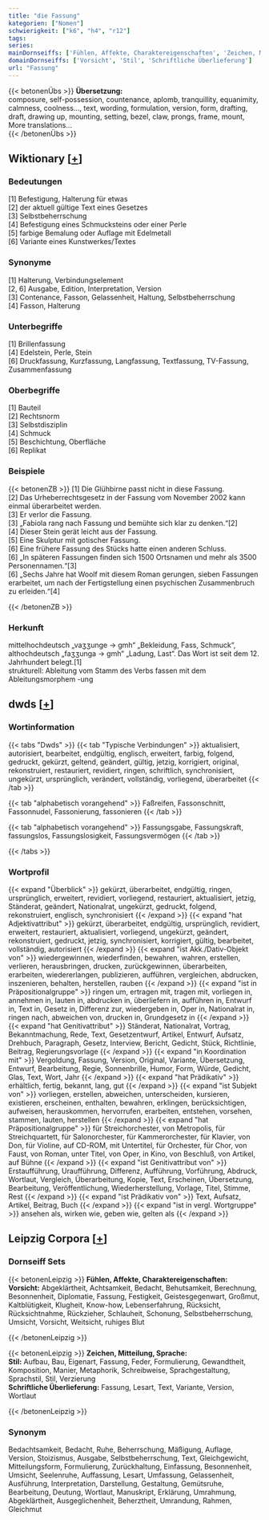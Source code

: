 ```yaml
---
title: "die Fassung"
kategorien: ["Nomen"]
schwierigkeit: ["k6", "h4", "r12"]
tags:
series:
mainDornseiffs: ['Fühlen, Affekte, Charaktereigenschaften', 'Zeichen, Mitteilung, Sprache']
domainDornseiffs: ['Vorsicht', 'Stil', 'Schriftliche Überlieferung']
url: "Fassung"
---
```


{{< betonenÜbs >}}
**Übersetzung:**  
composure, self-possession, countenance, aplomb, tranquillity, equanimity, calmness, coolness..., text, wording, formulation, version, form, drafting, draft, drawing up, mounting, setting, bezel, claw, prongs, frame, mount, More translations...  
{{< /betonenÜbs >}}

## Wiktionary [[+](https://de.wiktionary.org/wiki/Fassung)]

### Bedeutungen
[1] Befestigung, Halterung für etwas  
[2] der aktuell gültige Text eines Gesetzes  
[3] Selbstbeherrschung  
[4] Befestigung eines Schmucksteins oder einer Perle  
[5] farbige Bemalung oder Auflage mit Edelmetall  
[6] Variante eines Kunstwerkes/Textes  

### Synonyme
[1] Halterung, Verbindungselement  
[2, 6] Ausgabe, Edition, Interpretation, Version  
[3] Contenance, Fasson, Gelassenheit, Haltung, Selbstbeherrschung  
[4] Fasson, Halterung  

### Unterbegriffe
[1] Brillenfassung  
[4] Edelstein, Perle, Stein  
[6] Druckfassung, Kurzfassung, Langfassung, Textfassung, TV-Fassung, Zusammenfassung  

### Oberbegriffe
[1] Bauteil  
[2] Rechtsnorm  
[3] Selbstdisziplin  
[4] Schmuck  
[5] Beschichtung, Oberfläche  
[6] Replikat  

### Beispiele
{{< betonenZB >}}
[1] Die Glühbirne passt nicht in diese Fassung.  
[2] Das Urheberrechtsgesetz in der Fassung vom November 2002 kann einmal überarbeitet werden.  
[3] Er verlor die Fassung.  
[3] „Fabiola rang nach Fassung und bemühte sich klar zu denken.“[2]  
[4] Dieser Stein gerät leicht aus der Fassung.  
[5] Eine Skulptur mit gotischer Fassung.  
[6] Eine frühere Fassung des Stücks hatte einen anderen Schluss.  
[6] „In späteren Fassungen finden sich 1500 Ortsnamen und mehr als 3500 Personennamen.“[3]  
[6] „Sechs Jahre hat Woolf mit diesem Roman gerungen, sieben Fassungen erarbeitet, um nach der Fertigstellung einen psychischen Zusammenbruch zu erleiden.“[4]  

{{< /betonenZB >}}
### Herkunft
mittelhochdeutsch „vaʒʒunge → gmh“ „Bekleidung, Fass, Schmuck“, althochdeutsch „faʒʒunga → gmh“ „Ladung, Last“. Das Wort ist seit dem 12. Jahrhundert belegt.[1]  
strukturell: Ableitung vom Stamm des Verbs fassen mit dem Ableitungsmorphem -ung  



## dwds [[+](https://www.dwds.de/wb/Fassung)]

### Wortinformation
{{< tabs "Dwds" >}}
{{< tab "Typische Verbindungen" >}}
aktualisiert, autorisiert, bearbeitet, endgültig, englisch, erweitert, farbig, folgend, gedruckt, gekürzt, geltend, geändert, gültig, jetzig, korrigiert, original, rekonstruiert, restauriert, revidiert, ringen, schriftlich, synchronisiert, ungekürzt, ursprünglich, verändert, vollständig, vorliegend, überarbeitet
{{< /tab >}}

{{< tab "alphabetisch vorangehend" >}}
Faßreifen, Fassonschnitt, Fassonnudel, Fassonierung, fassonieren
{{< /tab >}}

{{< tab "alphabetisch vorangehend" >}}
Fassungsgabe, Fassungskraft, fassungslos, Fassungslosigkeit, Fassungsvermögen
{{< /tab >}}

{{< /tabs >}}

### Wortprofil
{{< expand "Überblick" >}} gekürzt, überarbeitet, endgültig, ringen, ursprünglich, erweitert, revidiert, vorliegend, restauriert, aktualisiert, jetzig, Ständerat, geändert, Nationalrat, ungekürzt, gedruckt, folgend, rekonstruiert, englisch, synchronisiert {{< /expand >}}
{{< expand "hat Adjektivattribut" >}} gekürzt, überarbeitet, endgültig, ursprünglich, revidiert, erweitert, restauriert, aktualisiert, vorliegend, ungekürzt, geändert, rekonstruiert, gedruckt, jetzig, synchronisiert, korrigiert, gültig, bearbeitet, vollständig, autorisiert {{< /expand >}}
{{< expand "ist Akk./Dativ-Objekt von" >}} wiedergewinnen, wiederfinden, bewahren, wahren, erstellen, verlieren, herausbringen, drucken, zurückgewinnen, überarbeiten, erarbeiten, wiedererlangen, publizieren, aufführen, vergleichen, abdrucken, inszenieren, behalten, herstellen, rauben {{< /expand >}}
{{< expand "ist in Präpositionalgruppe" >}} ringen um, ertragen mit, tragen mit, vorliegen in, annehmen in, lauten in, abdrucken in, überliefern in, aufführen in, Entwurf in, Text in, Gesetz in, Differenz zur, wiedergeben in, Oper in, Nationalrat in, ringen nach, abweichen von, drucken in, Grundgesetz in {{< /expand >}}
{{< expand "hat Genitivattribut" >}} Ständerat, Nationalrat, Vortrag, Bekanntmachung, Rede, Text, Gesetzentwurf, Artikel, Entwurf, Aufsatz, Drehbuch, Paragraph, Gesetz, Interview, Bericht, Gedicht, Stück, Richtlinie, Beitrag, Regierungsvorlage {{< /expand >}}
{{< expand "in Koordination mit" >}} Vergoldung, Fassung, Version, Original, Variante, Übersetzung, Entwurf, Bearbeitung, Regie, Sonnenbrille, Humor, Form, Würde, Gedicht, Glas, Text, Wort, Jahr {{< /expand >}}
{{< expand "hat Prädikativ" >}} erhältlich, fertig, bekannt, lang, gut {{< /expand >}}
{{< expand "ist Subjekt von" >}} vorliegen, erstellen, abweichen, unterscheiden, kursieren, existieren, erscheinen, enthalten, bewahren, erklingen, berücksichtigen, aufweisen, herauskommen, hervorrufen, erarbeiten, entstehen, vorsehen, stammen, lauten, herstellen {{< /expand >}}
{{< expand "hat Präpositionalgruppe" >}} für Streichorchester, von Metropolis, für Streichquartett, für Salonorchester, für Kammerorchester, für Klavier, von Don, für Violine, auf CD-ROM, mit Untertitel, für Orchester, für Chor, von Faust, von Roman, unter Titel, von Oper, in Kino, von Beschluß, von Artikel, auf Bühne {{< /expand >}}
{{< expand "ist Genitivattribut von" >}} Erstaufführung, Uraufführung, Differenz, Aufführung, Vorführung, Abdruck, Wortlaut, Vergleich, Überarbeitung, Kopie, Text, Erscheinen, Übersetzung, Bearbeitung, Veröffentlichung, Wiederherstellung, Vorlage, Titel, Stimme, Rest {{< /expand >}}
{{< expand "ist Prädikativ von" >}} Text, Aufsatz, Artikel, Beitrag, Buch {{< /expand >}}
{{< expand "ist in vergl. Wortgruppe" >}} ansehen als, wirken wie, geben wie, gelten als {{< /expand >}}

## Leipzig Corpora [[+](https://corpora.uni-leipzig.de/en/res?word=Fassung&corpusId=deu_newscrawl-public_2018)]

### Dornseiff Sets
{{< betonenLeipzig >}}
**Fühlen, Affekte, Charaktereigenschaften:**  
**Vorsicht:** Abgeklärtheit, Achtsamkeit, Bedacht, Behutsamkeit, Berechnung, Besonnenheit, Diplomatie, Fassung, Festigkeit, Geistesgegenwart, Großmut, Kaltblütigkeit, Klugheit, Know-how, Lebenserfahrung, Rücksicht, Rücksichtnahme, Rückzieher, Schlauheit, Schonung, Selbstbeherrschung, Umsicht, Vorsicht, Weitsicht, ruhiges Blut  

{{< /betonenLeipzig >}}


{{< betonenLeipzig >}}
**Zeichen, Mitteilung, Sprache:**  
**Stil:** Aufbau, Bau, Eigenart, Fassung, Feder, Formulierung, Gewandtheit, Komposition, Manier, Metaphorik, Schreibweise, Sprachgestaltung, Sprachstil, Stil, Verzierung  
**Schriftliche Überlieferung:** Fassung, Lesart, Text, Variante, Version, Wortlaut  

{{< /betonenLeipzig >}}

### Synonym
Bedachtsamkeit, Bedacht, Ruhe, Beherrschung, Mäßigung, Auflage, Version, Stoizismus, Ausgabe, Selbstbeherrschung, Text, Gleichgewicht, Mitteilungsform, Formulierung, Zurückhaltung, Einfassung, Besonnenheit, Umsicht, Seelenruhe, Auffassung, Lesart, Umfassung, Gelassenheit, Ausführung, Interpretation, Darstellung, Gestaltung, Gemütsruhe, Bearbeitung, Deutung, Wortlaut, Manuskript, Erklärung, Umrahmung, Abgeklärtheit, Ausgeglichenheit, Beherztheit, Umrandung, Rahmen, Gleichmut

